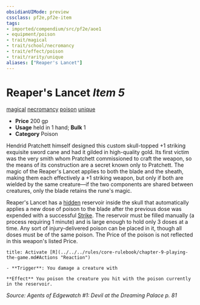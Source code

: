 ```yaml
---
obsidianUIMode: preview
cssclass: pf2e,pf2e-item
tags:
- imported/compendium/src/pf2e/aoe1
- equipment/poison
- trait/magical
- trait/school/necromancy
- trait/effect/poison
- trait/rarity/unique
aliases: ["Reaper's Lancet"]
---
```

# Reaper's Lancet *Item 5*  
[magical](magical.md)  [necromancy](necromancy.md)  [poison](rules/traits/poison.md)  [unique](unique.md)  

- **Price** 200 gp
- **Usage** held in 1 hand; **Bulk** 1
- **Category** Poison

Hendrid Pratchett himself designed this custom skull-topped +1 striking exquisite sword cane and had it gilded in high-quality gold. Its first victim was the very smith whom Pratchett commissioned to craft the weapon, so the means of its construction are a secret known only to Pratchett. The magic of the Reaper's Lancet applies to both the blade and the sheath, making them each effectively a +1 striking weapon, but only if both are wielded by the same creature—if the two components are shared between creatures, only the blade retains the rune's magic.

Reaper's Lancet has a [hidden](conditions.md#Hidden) reservoir inside the skull that automatically applies a new dose of poison to the blade after the previous dose was expended with a successful [Strike](strike.md). The reservoir must be filled manually (a process requiring 1 minute) and is large enough to hold only 3 doses at a time. Any sort of injury-delivered poison can be placed in it, though all doses must be of the same poison. The Price of the poison is not reflected in this weapon's listed Price.

```ad-embed-ability
title: Activate [R](../../../rules/core-rulebook/chapter-9-playing-the-game.md#Actions "Reaction")

- **Trigger**: You damage a creature with

**Effect** You poison the creature you hit with the poison currently in the reservoir.
```

*Source: Agents of Edgewatch #1: Devil at the Dreaming Palace p. 81*
